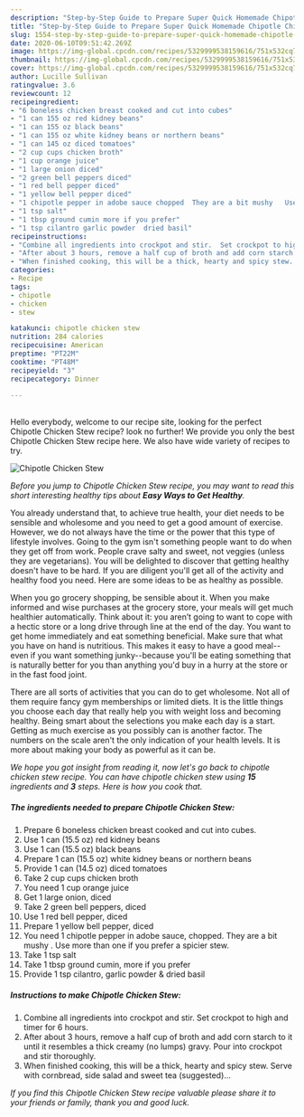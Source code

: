 ```yaml
---
description: "Step-by-Step Guide to Prepare Super Quick Homemade Chipotle Chicken Stew"
title: "Step-by-Step Guide to Prepare Super Quick Homemade Chipotle Chicken Stew"
slug: 1554-step-by-step-guide-to-prepare-super-quick-homemade-chipotle-chicken-stew
date: 2020-06-10T09:51:42.269Z
image: https://img-global.cpcdn.com/recipes/5329999538159616/751x532cq70/chipotle-chicken-stew-recipe-main-photo.jpg
thumbnail: https://img-global.cpcdn.com/recipes/5329999538159616/751x532cq70/chipotle-chicken-stew-recipe-main-photo.jpg
cover: https://img-global.cpcdn.com/recipes/5329999538159616/751x532cq70/chipotle-chicken-stew-recipe-main-photo.jpg
author: Lucille Sullivan
ratingvalue: 3.6
reviewcount: 12
recipeingredient:
- "6 boneless chicken breast cooked and cut into cubes"
- "1 can 155 oz red kidney beans"
- "1 can 155 oz black beans"
- "1 can 155 oz white kidney beans or northern beans"
- "1 can 145 oz diced tomatoes"
- "2 cup cups chicken broth"
- "1 cup orange juice"
- "1 large onion diced"
- "2 green bell peppers diced"
- "1 red bell pepper diced"
- "1 yellow bell pepper diced"
- "1 chipotle pepper in adobe sauce chopped  They are a bit mushy   Use more than one if you prefer a spicier stew"
- "1 tsp salt"
- "1 tbsp ground cumin more if you prefer"
- "1 tsp cilantro garlic powder  dried basil"
recipeinstructions:
- "Combine all ingredients into crockpot and stir.  Set crockpot to high and timer for 6 hours."
- "After about 3 hours, remove a half cup of broth and add corn starch to it until it resembles a thick creamy (no lumps) gravy.  Pour into crockpot and stir thoroughly."
- "When finished cooking, this will be a thick, hearty and spicy stew.  Serve with cornbread, side salad and sweet tea (suggested)..."
categories:
- Recipe
tags:
- chipotle
- chicken
- stew

katakunci: chipotle chicken stew 
nutrition: 284 calories
recipecuisine: American
preptime: "PT22M"
cooktime: "PT48M"
recipeyield: "3"
recipecategory: Dinner

---
```

<br>
Hello everybody, welcome to our recipe site, looking for the perfect Chipotle Chicken Stew recipe? look no further! We provide you only the best Chipotle Chicken Stew recipe here. We also have wide variety of recipes to try.
<br>


![Chipotle Chicken Stew](https://img-global.cpcdn.com/recipes/5329999538159616/751x532cq70/chipotle-chicken-stew-recipe-main-photo.jpg)

<i>Before you jump to Chipotle Chicken Stew recipe, you may want to read this short interesting healthy tips about <strong>Easy Ways to Get Healthy</strong>.</i>

You already understand that, to achieve true health, your diet needs to be sensible and wholesome and you need to get a good amount of exercise. However, we do not always have the time or the power that this type of lifestyle involves. Going to the gym isn't something people want to do when they get off from work. People crave salty and sweet, not veggies (unless they are vegetarians). You will be delighted to discover that getting healthy doesn't have to be hard. If you are diligent you'll get all of the activity and healthy food you need. Here are some ideas to be as healthy as possible.

When you go grocery shopping, be sensible about it. When you make informed and wise purchases at the grocery store, your meals will get much healthier automatically. Think about it: you aren’t going to want to cope with a hectic store or a long drive through line at the end of the day. You want to get home immediately and eat something beneficial. Make sure that what you have on hand is nutritious. This makes it easy to have a good meal--even if you want something junky--because you'll be eating something that is naturally better for you than anything you'd buy in a hurry at the store or in the fast food joint.

There are all sorts of activities that you can do to get wholesome. Not all of them require fancy gym memberships or limited diets. It is the little things you choose each day that really help you with weight loss and becoming healthy. Being smart about the selections you make each day is a start. Getting as much exercise as you possibly can is another factor. The numbers on the scale aren't the only indication of your health levels. It is more about making your body as powerful as it can be. 


<i>We hope you got insight from reading it, now let's go back to chipotle chicken stew recipe. You can have chipotle chicken stew using <strong>15</strong> ingredients and <strong>3</strong> steps. Here is how you cook that.
</i>

##### The ingredients needed to prepare Chipotle Chicken Stew:

1. Prepare 6 boneless chicken breast cooked and cut into cubes.
1. Use 1 can (15.5 oz) red kidney beans
1. Use 1 can (15.5 oz) black beans
1. Prepare 1 can (15.5 oz) white kidney beans or northern beans
1. Provide 1 can (14.5 oz) diced tomatoes
1. Take 2 cup cups chicken broth
1. You need 1 cup orange juice
1. Get 1 large onion, diced
1. Take 2 green bell peppers, diced
1. Use 1 red bell pepper, diced
1. Prepare 1 yellow bell pepper, diced
1. You need 1 chipotle pepper in adobe sauce, chopped.  They are a bit mushy .  Use more than one if you prefer a spicier stew.
1. Take 1 tsp salt
1. Take 1 tbsp ground cumin, more if you prefer
1. Provide 1 tsp cilantro, garlic powder &amp; dried basil


##### Instructions to make Chipotle Chicken Stew:

1. Combine all ingredients into crockpot and stir.  Set crockpot to high and timer for 6 hours.
1. After about 3 hours, remove a half cup of broth and add corn starch to it until it resembles a thick creamy (no lumps) gravy.  Pour into crockpot and stir thoroughly.
1. When finished cooking, this will be a thick, hearty and spicy stew.  Serve with cornbread, side salad and sweet tea (suggested)...


<i>If you find this Chipotle Chicken Stew recipe valuable please share it to your friends or family, thank you and good luck.</i>
